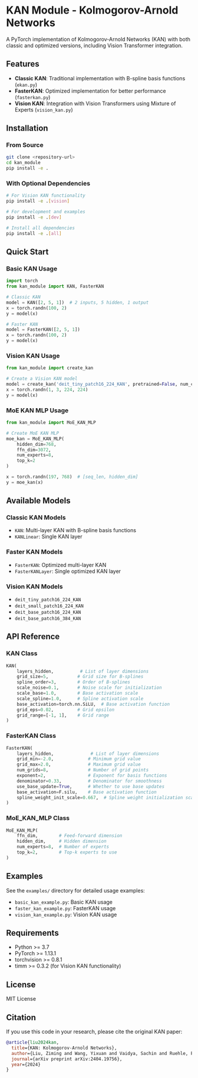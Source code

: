 # KAN Module - Kolmogorov-Arnold Networks

A PyTorch implementation of Kolmogorov-Arnold Networks (KAN) with both classic and optimized versions, including Vision Transformer integration.

## Features

- **Classic KAN**: Traditional implementation with B-spline basis functions (`ekan.py`)
- **FasterKAN**: Optimized implementation for better performance (`fasterkan.py`)
- **Vision KAN**: Integration with Vision Transformers using Mixture of Experts (`vision_kan.py`)

## Installation

### From Source
```bash
git clone <repository-url>
cd kan_module
pip install -e .
```

### With Optional Dependencies
```bash
# For Vision KAN functionality
pip install -e .[vision]

# For development and examples
pip install -e .[dev]

# Install all dependencies
pip install -e .[all]
```

## Quick Start

### Basic KAN Usage

```python
import torch
from kan_module import KAN, FasterKAN

# Classic KAN
model = KAN([2, 5, 1])  # 2 inputs, 5 hidden, 1 output
x = torch.randn(100, 2)
y = model(x)

# Faster KAN
model = FasterKAN([2, 5, 1])
x = torch.randn(100, 2)
y = model(x)
```

### Vision KAN Usage

```python
from kan_module import create_kan

# Create a Vision KAN model
model = create_kan('deit_tiny_patch16_224_KAN', pretrained=False, num_classes=10)
x = torch.randn(1, 3, 224, 224)
y = model(x)
```

### MoE KAN MLP Usage

```python
from kan_module import MoE_KAN_MLP

# Create MoE KAN MLP
moe_kan = MoE_KAN_MLP(
    hidden_dim=768,
    ffn_dim=3072,
    num_experts=8,
    top_k=2
)

x = torch.randn(197, 768)  # [seq_len, hidden_dim]
y = moe_kan(x)
```

## Available Models

### Classic KAN Models
- `KAN`: Multi-layer KAN with B-spline basis functions
- `KANLinear`: Single KAN layer

### Faster KAN Models
- `FasterKAN`: Optimized multi-layer KAN
- `FasterKANLayer`: Single optimized KAN layer

### Vision KAN Models
- `deit_tiny_patch16_224_KAN`
- `deit_small_patch16_224_KAN`
- `deit_base_patch16_224_KAN`
- `deit_base_patch16_384_KAN`

## API Reference

### KAN Class
```python
KAN(
    layers_hidden,          # List of layer dimensions
    grid_size=5,           # Grid size for B-splines
    spline_order=3,        # Order of B-splines
    scale_noise=0.1,       # Noise scale for initialization
    scale_base=1.0,        # Base activation scale
    scale_spline=1.0,      # Spline activation scale
    base_activation=torch.nn.SiLU,  # Base activation function
    grid_eps=0.02,         # Grid epsilon
    grid_range=[-1, 1],    # Grid range
)
```

### FasterKAN Class
```python
FasterKAN(
    layers_hidden,              # List of layer dimensions
    grid_min=-2.0,             # Minimum grid value
    grid_max=2.0,              # Maximum grid value
    num_grids=8,               # Number of grid points
    exponent=2,                # Exponent for basis functions
    denominator=0.33,          # Denominator for smoothness
    use_base_update=True,      # Whether to use base updates
    base_activation=F.silu,    # Base activation function
    spline_weight_init_scale=0.667,  # Spline weight initialization scale
)
```

### MoE_KAN_MLP Class
```python
MoE_KAN_MLP(
    ffn_dim,        # Feed-forward dimension
    hidden_dim,     # Hidden dimension
    num_experts=8,  # Number of experts
    top_k=2,        # Top-k experts to use
)
```

## Examples

See the `examples/` directory for detailed usage examples:
- `basic_kan_example.py`: Basic KAN usage
- `faster_kan_example.py`: FasterKAN usage
- `vision_kan_example.py`: Vision KAN usage

## Requirements

- Python >= 3.7
- PyTorch >= 1.13.1
- torchvision >= 0.8.1
- timm >= 0.3.2 (for Vision KAN functionality)

## License

MIT License

## Citation

If you use this code in your research, please cite the original KAN paper:

```bibtex
@article{liu2024kan,
  title={KAN: Kolmogorov-Arnold Networks},
  author={Liu, Ziming and Wang, Yixuan and Vaidya, Sachin and Ruehle, Fabian and Halverson, James and Soljačić, Marin and Hou, Thomas Y and Tegmark, Max},
  journal={arXiv preprint arXiv:2404.19756},
  year={2024}
}
```